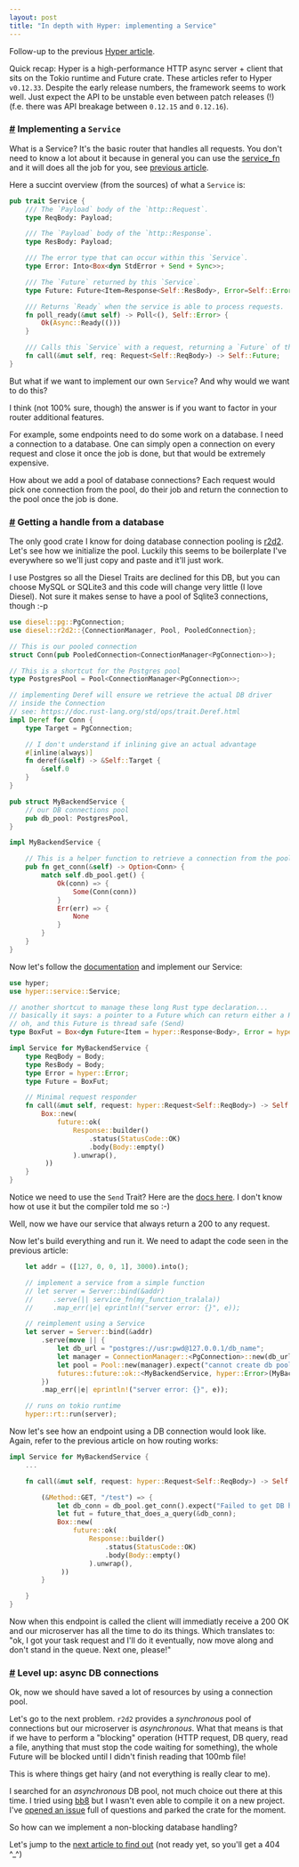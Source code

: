```yaml
---
layout: post
title: "In depth with Hyper: implementing a Service"
---
```


Follow-up to the previous [Hyper article](/2019/07/18/hyper.html).

Quick recap: Hyper is a high-performance HTTP async server + client that sits on the Tokio runtime and Future crate. These articles refer to Hyper `v0.12.33`. Despite the early release numbers, the framework seems to work well. Just expect the API to be unstable even between patch releases (!) (f.e. there was API breakage between `0.12.15` and `0.12.16`).

### <a id="part_1" href="#part_1" class="header-anchor">#</a> Implementing a `Service`

What is a Service? It's the basic router that handles all requests. You don't need to know a lot about it because in general you can use the [service_fn](https://docs.rs/hyper/0.12.33/hyper/service/fn.service_fn.html) and it will does all the job for you, see [previous article](/2019/07/18/hyper.html).

Here a succint overview (from the sources) of what a `Service` is:

``` rust
pub trait Service {
    /// The `Payload` body of the `http::Request`.
    type ReqBody: Payload;

    /// The `Payload` body of the `http::Response`.
    type ResBody: Payload;

    /// The error type that can occur within this `Service`.
    type Error: Into<Box<dyn StdError + Send + Sync>>;

    /// The `Future` returned by this `Service`.
    type Future: Future<Item=Response<Self::ResBody>, Error=Self::Error>;

    /// Returns `Ready` when the service is able to process requests.
    fn poll_ready(&mut self) -> Poll<(), Self::Error> {
        Ok(Async::Ready(()))
    }

    /// Calls this `Service` with a request, returning a `Future` of the response.
    fn call(&mut self, req: Request<Self::ReqBody>) -> Self::Future;
}
```

But what if we want to implement our own `Service`? And why would we want to do this?

I think (not 100% sure, though) the answer is if you want to factor in your router additional features.

For example, some endpoints need to do some work on a database. I need a connection to a database. One can simply open a connection on every request and close it once the job is done, but that would be extremely expensive.

How about we add a pool of database connections? Each request would pick one connection from the pool, do their job and return the connection to the pool once the job is done.

### <a id="part_2" href="#part_2" class="header-anchor">#</a> Getting a handle from a database

The only good crate I know for doing database connection pooling is [r2d2](https://crates.io/crates/r2d2). Let's see how we initialize the pool. Luckily this seems to be boilerplate I've everywhere so we'll just copy and paste and it'll just work.

I use Postgres so all the Diesel Traits are declined for this DB, but you can choose MySQL or SQLite3 and this code will change very little (I love Diesel). Not sure it makes sense to have a pool of Sqlite3 connections, though :-p

``` rust
use diesel::pg::PgConnection;
use diesel::r2d2::{ConnectionManager, Pool, PooledConnection};

// This is our pooled connection
struct Conn(pub PooledConnection<ConnectionManager<PgConnection>>);

// This is a shortcut for the Postgres pool
type PostgresPool = Pool<ConnectionManager<PgConnection>>;

// implementing Deref will ensure we retrieve the actual DB driver
// inside the Connection
// see: https://doc.rust-lang.org/std/ops/trait.Deref.html
impl Deref for Conn {
    type Target = PgConnection;

    // I don't understand if inlining give an actual advantage
    #[inline(always)]
    fn deref(&self) -> &Self::Target {
        &self.0
    }
}

pub struct MyBackendService {
    // our DB connections pool
    pub db_pool: PostgresPool,
}

impl MyBackendService {

    // This is a helper function to retrieve a connection from the pool
    pub fn get_conn(&self) -> Option<Conn> {
        match self.db_pool.get() {
            Ok(conn) => {
                Some(Conn(conn))
            }
            Err(err) => {
                None
            }
        }
    }
}
```

Now let's follow the [documentation](https://docs.rs/hyper/0.12.33/hyper/service/trait.Service.html) and implement our Service:

``` rust
use hyper;
use hyper::service::Service;

// another shortcut to manage these long Rust type declaration...
// basically it says: a pointer to a Future which can return either a Response or an error
// oh, and this Future is thread safe (Send)
type BoxFut = Box<dyn Future<Item = hyper::Response<Body>, Error = hyper::Error> + Send>;

impl Service for MyBackendService {
    type ReqBody = Body;
    type ResBody = Body;
    type Error = hyper::Error;
    type Future = BoxFut;

    // Minimal request responder
    fn call(&mut self, request: hyper::Request<Self::ReqBody>) -> Self::Future {
        Box::new(
            future::ok(
                Response::builder()
                    .status(StatusCode::OK)
                    .body(Body::empty()
                ).unwrap(),
         ))
    }
}
```

Notice we need to use the `Send` Trait? Here are the [docs here](https://doc.rust-lang.org/nomicon/send-and-sync.html). I don't know how ot use it but the compiler told me so :-)

Well, now we have our service that always return a 200 to any request.

Now let's build everything and run it. We need to adapt the code seen in the previous article:
``` rust
    let addr = ([127, 0, 0, 1], 3000).into();

    // implement a service from a simple function
    // let server = Server::bind(&addr)
    //     .serve(|| service_fn(my_function_tralala))
    //     .map_err(|e| eprintln!("server error: {}", e));

    // reimplement using a Service
    let server = Server::bind(&addr)
        .serve(move || {
            let db_url = "postgres://usr:pwd@127.0.0.1/db_name";
            let manager = ConnectionManager::<PgConnection>::new(db_url);
            let pool = Pool::new(manager).expect("cannot create db pool");
            futures::future::ok::<MyBackendService, hyper::Error>(MyBackendservice { db_pool: pool })
        })
        .map_err(|e| eprintln!("server error: {}", e));

    // runs on tokio runtime
    hyper::rt::run(server);
```

Now let's see how an endpoint using a DB connection would look like. Again, refer to the previous article on how routing works:

``` rust
impl Service for MyBackendService {
    ...

    fn call(&mut self, request: hyper::Request<Self::ReqBody>) -> Self::Future {

        (&Method::GET, "/test") => {
            let db_conn = db_pool.get_conn().expect("Failed to get DB handle");
            let fut = future_that_does_a_query(&db_conn);
            Box::new(
                future::ok(
                    Response::builder()
                        .status(StatusCode::OK)
                        .body(Body::empty()
                    ).unwrap(),
             ))
        }

    }
}
```

Now when this endpoint is called the client will immediatly receive a 200 OK and our microserver has all the time to do its things. Which translates to: "ok, I got your task request and I'll do it eventually, now move along and don't stand in the queue. Next one, please!"

### <a id="part_3" href="#part_3" class="header-anchor">#</a> Level up: async DB connections

Ok, now we should have saved a lot of resources by using a connection pool.

Let's go to the next problem. `r2d2` provides a *synchronous* pool of connections but our microserver is *asynchronous*. What that means is that if we have to perform a "blocking" operation (HTTP request, DB query, read a file, anything that must stop the code waiting for something), the whole Future will be blocked until I didn't finish reading that 100mb file!

This is where things get hairy (and not everything is really clear to me).

I searched for an *asynchronous* DB pool, not much choice out there at this time. I tried using [bb8](https://crates.io/crates/bb8) but I wasn't even able to compile it on a new project. I've [opened an issue](https://github.com/khuey/bb8/issues/32) full of questions and parked the crate for the moment.

So how can we implement a non-blocking database handling?

Let's jump to the [next article to find out](/2019/08/29/hyper-threadpool.html)  (not ready yet, so you'll get a 404 ^_^)
